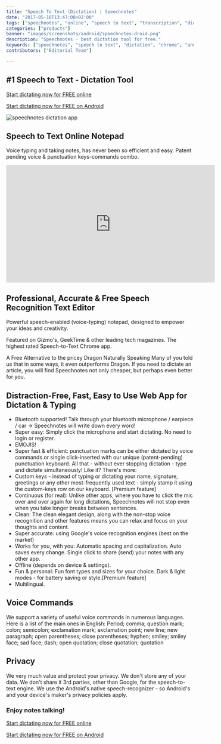 ```yaml
---
title: "Speech To Text (Dictation) | Speechnotes"
date: "2017-05-10T13:47:08+02:00"
tags: ["speechnotes", "online", "speech to text", "transcription", "dictation"]
categories: ["products"]
banner: "images/screenshots/android/speechnotes-droid.png"
description: "Speechnotes - best dictation tool for free."
keywords: ["speechnotes", "speech to text", "dictation", "chrome", "android", "chrome extension"]
contributors: ["Editorial Team"]

---
```


## #1 Speech to Text - Dictation Tool

<p class="read-more text-center">
    <a href="https://speechnotes.co" class="btn btn-template-primary">Start dictating now for FREE online</a>
</p>

<p class="read-more text-center">
    <a rel="nofollow" href="https://play.google.com/store/apps/details?id=co.speechnotes.speechnotes" class="btn btn-template-primary">Start dictating now for FREE on Android</a>
</p>

![speechnotes dictation app](/images/screenshots/android/speechnotes-droid.png 'Speechnotes - dictation notepad')

## Speech to Text Online Notepad

Voice typing and taking notes, has never been so efficient and easy.
Patent pending voice & punctuation keys-commands combo.

<div class="videoWrapper video64">
    <!-- Copy & Pasted from YouTube -->
    <iframe width="560" height="315" src="https://www.youtube.com/embed/aCs21PsNjNA" frameborder="0" allowfullscreen></iframe>
</div>

## Professional, Accurate & Free Speech Recognition Text Editor

Powerful speech-enabled (voice-typing) notepad, designed to empower your ideas and creativity.

Featured on Gizmo's, GeekTime & other leading tech magazines. The highest rated Speech-to-Text Chrome app.

A Free Alternative to the pricey Dragon Naturally Speaking
Many of you told us that in some ways, it even outperforms Dragon. If you need to dictate an article, you will find Speechnotes not only cheaper, but perhaps even better for you.

## Distraction-Free, Fast, Easy to Use Web App for Dictation & Typing


* Bluetooth supported! Talk through your bluetooth microphone / earpiece / car -> Speechnotes will write down every word!
* Super easy: Simply click the microphone and start dictating. No need to login or register.
* EMOJIS!
* Super fast & efficient: punctuation marks can be either dictated by voice commands or single click-inserted with our unique (patent-pending) punctuation keyboard. All that - without ever stopping dictation - type and dictate simultaneously! Like it? There's more:
* Custom keys - instead of typing or dictating your name, signature, greetings or any other most-frequently used text - simply stamp it using the custom-keys row on our keyboard. [Premium feature]
* Continuous (for real): Unlike other apps, where you have to click the mic over and over again for long dictations, Speechnotes will not stop even when you take longer breaks between sentences.
* Clean: The clean elegant design, along with the non-stop voice recognition and other features means you can relax and focus on your thoughts and content.
* Super accurate: using Google's voice recognition engines (best on the market)
* Works for you, with you: Automatic spacing and capitalization. Auto saves every change. Single click to share (send) your notes with any other app.
* Offline (depends on device & settings).
* Fun & personal: Fun font types and sizes for your choice. Dark & light modes - for battery saving or style.[Premium feature]
* Multilingual.

## Voice Commands

We support a variety of useful voice commands in numerous languages. Here is a list of the main ones in English:
Period; comma; question mark; colon; semicolon; exclamation mark; exclamation point; new line; new paragraph; open parentheses; close parentheses; hyphen; smiley; smiley face; sad face; dash; open quotation; close quotation; quotation

## Privacy

We very much value and protect your privacy. We don't store any of your data. We don't share it 3rd parties, other than Google, for the speech-to-text engine. We use the Android's native speech-recognizer - so Android's and your device's maker's privacy policies apply.

### Enjoy notes talking!


<p class="read-more text-center">
    <a href="https://speechnotes.co" class="btn btn-template-primary">Start dictating now for FREE online</a>
</p>

<p class="read-more text-center">
    <a rel="nofollow" href="https://play.google.com/store/apps/details?id=co.speechnotes.speechnotes" class="btn btn-template-primary">Start dictating now for FREE on Android</a>
</p>
